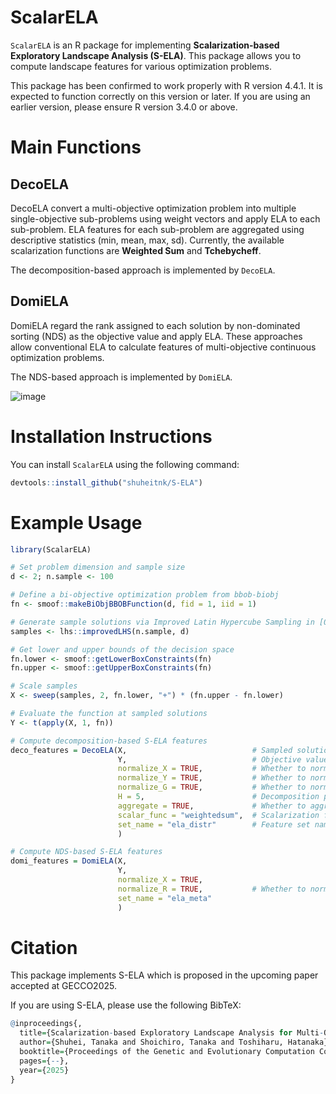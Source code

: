 # ScalarELA
`ScalarELA` is an R package for implementing **Scalarization-based Exploratory Landscape Analysis (S-ELA)**. 
This package allows you to compute landscape features for various optimization problems. 

This package has been confirmed to work properly with R version 4.4.1. It is expected to function correctly on this version or later. 
If you are using an earlier version, please ensure R version 3.4.0 or above. 

# Main Functions
## DecoELA
DecoELA convert a multi-objective optimization problem into multiple single-objective sub-problems using weight vectors and apply ELA to each sub-problem. 
ELA features for each sub-problem are aggregated using descriptive statistics (min, mean, max, sd). 
Currently, the available scalarization functions are **Weighted Sum** and **Tchebycheff**. 

The decomposition-based approach is implemented by `DecoELA`.

## DomiELA
DomiELA  regard the rank assigned to each solution by non-dominated sorting (NDS) as the objective value and apply ELA. 
These approaches allow conventional ELA to calculate features of multi-objective continuous optimization problems. 

The NDS-based approach is implemented by `DomiELA`.

![image](https://github.com/user-attachments/assets/df71a88e-cd1e-44ba-bb1e-da10dba08ffb)


# Installation Instructions
You can install `ScalarELA` using the following command:

```r
devtools::install_github("shuheitnk/S-ELA")
```

# Example Usage

```r
library(ScalarELA)

# Set problem dimension and sample size
d <- 2; n.sample <- 100

# Define a bi-objective optimization problem from bbob-biobj
fn <- smoof::makeBiObjBBOBFunction(d, fid = 1, iid = 1)

# Generate sample solutions via Improved Latin Hypercube Sampling in [0,1]^d
samples <- lhs::improvedLHS(n.sample, d)

# Get lower and upper bounds of the decision space
fn.lower <- smoof::getLowerBoxConstraints(fn)
fn.upper <- smoof::getUpperBoxConstraints(fn)

# Scale samples
X <- sweep(samples, 2, fn.lower, "+") * (fn.upper - fn.lower)

# Evaluate the function at sampled solutions
Y <- t(apply(X, 1, fn))

# Compute decomposition-based S-ELA features
deco_features = DecoELA(X,                            # Sampled solutions (matrix)
                        Y,                            # Objective values (matrix)
                        normalize_X = TRUE,           # Whether to normalize sampled solutions
                        normalize_Y = TRUE,           # Whether to normalize objective vectors before decomposition
                        normalize_G = TRUE,           # Whether to normalize objevtive value of sub-problems
                        H = 5,                        # Decomposition parameter H
                        aggregate = TRUE,             # Whether to aggregate sub-problem features
                        scalar_func = "weightedsum",  # Scalarization function (Weighted Sum or Tchebycheff)
                        set_name = "ela_distr"        # Feature set name (ela_meta, ela_distr, disp, nbc, ic, pca, fdc)
                        )

# Compute NDS-based S-ELA features
domi_features = DomiELA(X,
                        Y,
                        normalize_X = TRUE,
                        normalize_R = TRUE,           # Whether to normalize rank values
                        set_name = "ela_meta"
                        )
```

# Citation
This package implements S-ELA which is proposed in the upcoming paper accepted at GECCO2025. 

If you are using S-ELA, please use the following BibTeX:

```r
@inproceedings{,
  title={Scalarization-based Exploratory Landscape Analysis for Multi-Objective Continuous Optimization Problems},
  author={Shuhei, Tanaka and Shoichiro, Tanaka and Toshiharu, Hatanaka},
  booktitle={Proceedings of the Genetic and Evolutionary Computation Conference},
  pages={--},
  year={2025}
}
```
